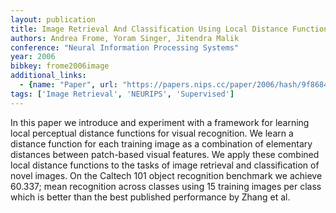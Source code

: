 ```yaml
---
layout: publication
title: Image Retrieval And Classification Using Local Distance Functions
authors: Andrea Frome, Yoram Singer, Jitendra Malik
conference: "Neural Information Processing Systems"
year: 2006
bibkey: frome2006image
additional_links:
  - {name: "Paper", url: "https://papers.nips.cc/paper/2006/hash/9f8684e630c4c30cad7b1f0935cd62ab-Abstract.html"}
tags: ['Image Retrieval', 'NEURIPS', 'Supervised']
---
```

In this paper we introduce and experiment with a framework for learning local perceptual distance functions for visual recognition. We learn a distance function for each training image as a combination of elementary distances between patch-based visual features. We apply these combined local distance functions to the tasks of image retrieval and classification of novel images. On the Caltech 101 object recognition benchmark we achieve 60.337; mean recognition across classes using 15 training images per class which is better than the best published performance by Zhang et al.
